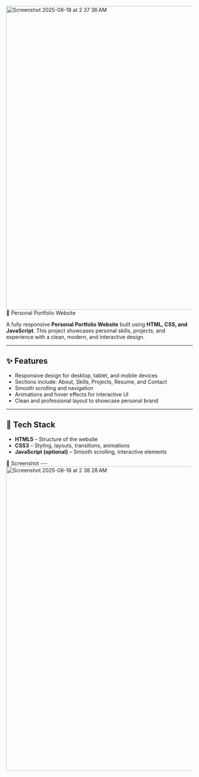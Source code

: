 <img width="1663" height="820" alt="Screenshot 2025-08-18 at 2 37 36 AM" src="https://github.com/user-attachments/assets/639b7922-975c-47ee-ae75-ad459c6d9e3c" />🌟 Personal Portfolio Website

A fully responsive **Personal Portfolio Website** built using **HTML, CSS, and JavaScript**. This project showcases personal skills, projects, and experience with a clean, modern, and interactive design.

---

## ✨ Features
- Responsive design for desktop, tablet, and mobile devices  
- Sections include: About, Skills, Projects, Resume, and Contact  
- Smooth scrolling and navigation  
- Animations and hover effects for interactive UI  
- Clean and professional layout to showcase personal brand  

---

## 🔧 Tech Stack
- **HTML5** – Structure of the website  
- **CSS3** – Styling, layouts, transitions, animations  
- **JavaScript (optional)** – Smooth scrolling, interactive elements  

📸 Screenshot
---<img width="1656" height="822" alt="Screenshot 2025-08-18 at 2 38 28 AM" src="https://github.com/user-attachments/assets/00b9dd17-ddf0-4db7-8f2a-c66737d37ac6" />

